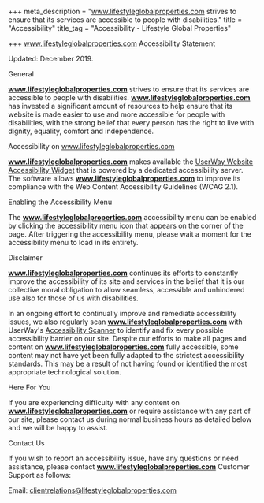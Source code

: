 +++
meta_description = "www.lifestyleglobalproperties.com strives to ensure that its services are accessible to people with disabilities."
title = "Accessibility"
title_tag = "Accessibility - Lifestyle Global Properties"

+++
www.lifestyleglobalproperties.com Accessibility Statement

Updated: December 2019.

General

**www.lifestyleglobalproperties.com** strives to ensure that its services are accessible to people with disabilities. **www.lifestyleglobalproperties.com** has invested a significant amount of resources to help ensure that its website is made easier to use and more accessible for people with disabilities, with the strong belief that every person has the right to live with dignity, equality, comfort and independence.

Accessibility on www.lifestyleglobalproperties.com

**www.lifestyleglobalproperties.com** makes available the [UserWay Website Accessibility Widget](https://UserWay.org) that is powered by a dedicated accessibility server. The software allows **www.lifestyleglobalproperties.com** to improve its compliance with the Web Content Accessibility Guidelines (WCAG 2.1).

Enabling the Accessibility Menu

The **www.lifestyleglobalproperties.com** accessibility menu can be enabled by clicking the accessibility menu icon that appears on the corner of the page. After triggering the accessibility menu, please wait a moment for the accessibility menu to load in its entirety.

Disclaimer

**www.lifestyleglobalproperties.com** continues its efforts to constantly improve the accessibility of its site and services in the belief that it is our collective moral obligation to allow seamless, accessible and unhindered use also for those of us with disabilities.

In an ongoing effort to continually improve and remediate accessibility issues, we also regularly scan **www.lifestyleglobalproperties.com** with UserWay's [Accessibility Scanner](https://UserWay.org/scanner "Free Website Accessibility Scanner") to identify and fix every possible accessibility barrier on our site. Despite our efforts to make all pages and content on **www.lifestyleglobalproperties.com** fully accessible, some content may not have yet been fully adapted to the strictest accessibility standards. This may be a result of not having found or identified the most appropriate technological solution.

Here For You

If you are experiencing difficulty with any content on **www.lifestyleglobalproperties.com** or require assistance with any part of our site, please contact us during normal business hours as detailed below and we will be happy to assist.

Contact Us

If you wish to report an accessibility issue, have any questions or need assistance, please contact **www.lifestyleglobalproperties.com** Customer Support as follows:

Email: clientrelations@lifestyleglobalproperties.com 